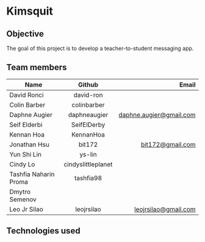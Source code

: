 # Kimsquit

## Objective  
The goal of this project is to develop a teacher-to-student messaging app.

## Team members
| Name          | Github        | Email  |
| ------------- |:-------------:| -----:|
| David Ronci | david-ron | |
| Colin Barber | colinbarber |  |
| Daphne Augier | daphneaugier | daphne.augier@gmail.com |
| Seif Elderbi | SeifElDerby |  |
| Kennan Hoa | KennanHoa |  |
| Jonathan Hsu | bit172 | bit172@gmail.com |
| Yun Shi Lin | ys-lin | |
| Cindy Lo | cindyslittleplanet |  |
| Tashfia Naharin Proma | tashfia98 |  |
| Dmytro Semenov |  |  |
| Leo Jr Silao | leojrsilao | leojrsilao@gmail.com | 

## Technologies used
